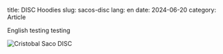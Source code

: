 title: DISC Hoodies
slug: sacos-disc
lang: en
date: 2024-06-20
category: Article

English testing testing

![Cristobal Saco DISC](/images/article/sacos-disc_1.jpg)